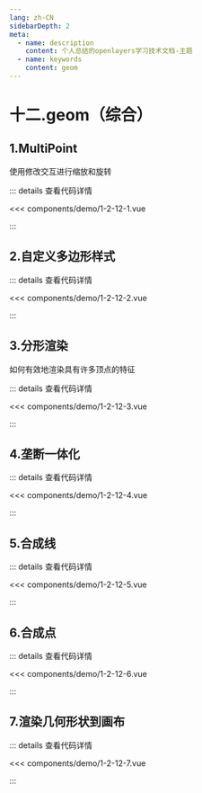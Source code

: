 ```yaml
---
lang: zh-CN
sidebarDepth: 2
meta:
  - name: description
    content: 个人总结的openlayers学习技术文档-主题
  - name: keywords
    content: geom
---
```


# 十二.geom（综合）

## 1.MultiPoint

使用修改交互进行缩放和旋转

  <Container url="https://zhoubichuan.com/resume/?type=openlayers&name=1-2-12-1.vue" />

::: details 查看代码详情

<<< components/demo/1-2-12-1.vue

:::

## 2.自定义多边形样式

  <Container url="https://zhoubichuan.com/resume/?type=openlayers&name=1-2-12-2.vue" />

::: details 查看代码详情

<<< components/demo/1-2-12-2.vue

:::

## 3.分形渲染

如何有效地渲染具有许多顶点的特征

  <Container url="https://zhoubichuan.com/resume/?type=openlayers&name=1-2-12-3.vue" />

::: details 查看代码详情

<<< components/demo/1-2-12-3.vue

:::

## 4.垄断一体化

  <Container url="https://zhoubichuan.com/resume/?type=openlayers&name=1-2-12-4.vue" />

::: details 查看代码详情

<<< components/demo/1-2-12-4.vue

:::

## 5.合成线

  <Container url="https://zhoubichuan.com/resume/?type=openlayers&name=1-2-12-5.vue" />

::: details 查看代码详情

<<< components/demo/1-2-12-5.vue

:::

## 6.合成点

  <Container url="https://zhoubichuan.com/resume/?type=openlayers&name=1-2-12-6.vue" />

::: details 查看代码详情

<<< components/demo/1-2-12-6.vue

:::

## 7.渲染几何形状到画布

  <Container url="https://zhoubichuan.com/resume/?type=openlayers&name=1-2-12-7.vue" />

::: details 查看代码详情

<<< components/demo/1-2-12-7.vue

:::
